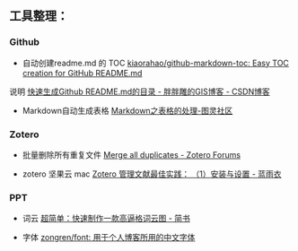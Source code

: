 ## 工具整理：
### Github
- 自动创建readme.md 的 TOC 
[kiaorahao/github-markdown-toc: Easy TOC creation for GitHub README.md](https://github.com/kiaorahao/github-markdown-toc)

说明
[快速生成Github README.md的目录 - 胖胖雕的GIS博客 - CSDN博客](https://blog.csdn.net/ESA_DSQ/article/details/79617041)

- Markdown自动生成表格
[Markdown之表格的处理-图灵社区](http://www.ituring.com.cn/article/3452)

### Zotero
- 批量删除所有重复文件
[Merge all duplicates - Zotero Forums](https://forums.zotero.org/discussion/40457/merge-all-duplicates)

- zotero 坚果云 mac
[Zotero 管理文献最佳实践： （1）安装与设置 - 蓝雨衣](http://blog.fangzhou.me/posts/2018-04-09.html)

### PPT 
- 词云
[超简单：快速制作一款高逼格词云图 - 简书](https://www.jianshu.com/p/4fb27471295f)

- 字体
[zongren/font: 用于个人博客所用的中文字体](https://github.com/zongren/font)
